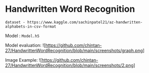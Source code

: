 # Handwritten Word Recognition

`dataset - https://www.kaggle.com/sachinpatel21/az-handwritten-alphabets-in-csv-format`

Model : `Model.h5`

Model evaluation:
![https://github.com/chintan-27/HandwrittenWordRecognition/blob/main/screenshots/graph.png]

Image Example:
![https://github.com/chintan-27/HandwrittenWordRecognition/blob/main/screenshots/2.png]
